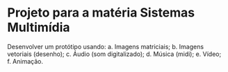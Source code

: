 # Projeto para a matéria Sistemas Multimídia

Desenvolver um protótipo usando:
  a. Imagens matriciais;
  b. Imagens vetoriais (desenho);
  c. Áudio (som digitalizado);
  d. Música (midi);
  e. Vídeo;
  f. Animação.

